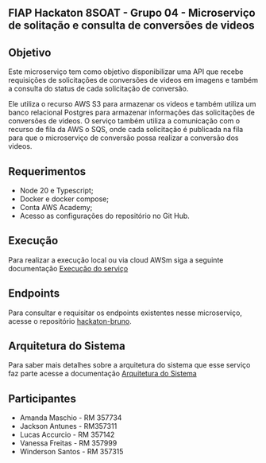 ## FIAP Hackaton 8SOAT - Grupo 04 - Microserviço de solitação e consulta de conversões de videos

## Objetivo

Este microserviço tem como objetivo disponibilizar uma API que recebe requisições de solicitações de conversões de videos em imagens e também a consulta do status de cada solicitação de conversão. 

Ele utiliza o recurso AWS S3 para armazenar os videos e também utiliza um banco relacional Postgres para armazenar informações das solicitações de conversões de videos. O serviço também utiliza a comunicação com o recurso de fila da AWS o SQS, onde cada solicitação é publicada na fila para que o microserviço de conversão possa realizar a conversão dos videos.

## Requerimentos
- Node 20 e Typescript;
- Docker e docker compose;
- Conta AWS Academy;
- Acesso as configurações do repositório no Git Hub.

## Execução

Para realizar a execução local ou via cloud AWSm siga a seguinte documentação [Execução do serviço](./docs/RUN_CONFIGURATION.md) 

## Endpoints

Para consultar e requisitar os endpoints existentes nesse microserviço, acesse o repositório [hackaton-bruno](https://github.com/8SOAT-G4-Tech-Challenge/hackaton-bruno).

## Arquitetura do Sistema

Para saber mais detalhes sobre a arquitetura do sistema que esse serviço faz parte acesse a documentação [Arquitetura do Sistema](./docs/SYSTEM_ARCHITECTURE.md)

## Participantes

- Amanda Maschio - RM 357734
- Jackson Antunes - RM357311
- Lucas Accurcio - RM 357142
- Vanessa Freitas - RM 357999
- Winderson Santos - RM 357315
